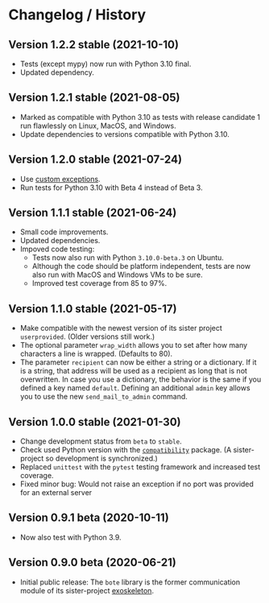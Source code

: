 # Changelog / History

## Version 1.2.2 stable (2021-10-10)

* Tests (except mypy) now run with Python 3.10 final.
* Updated dependency.

## Version 1.2.1 stable (2021-08-05)

* Marked as compatible with Python 3.10 as tests with release candidate 1 run flawlessly on Linux, MacOS, and Windows.
* Update dependencies to versions compatible with Python 3.10.

## Version 1.2.0 stable (2021-07-24)

* Use [custom exceptions](bote/err.py).
* Run tests for Python 3.10 with Beta 4 instead of Beta 3.


## Version 1.1.1 stable (2021-06-24)

* Small code improvements.
* Updated dependencies.
* Impoved code testing:
  * Tests now also run with Python `3.10.0-beta.3` on Ubuntu.
  * Although the code should be platform independent, tests are now also run with MacOS and Windows VMs to be sure.
  * Improved test coverage from 85 to 97%.


## Version 1.1.0 stable (2021-05-17)

* Make compatible with the newest version of its sister project `userprovided`. (Older versions still work.)
* The optional parameter `wrap_width` allows you to set after how many characters a line is wrapped. (Defaults to 80).
* The parameter `recipient` can now be either a string or a dictionary. If it is a string, that address will be used as a recipient as long that is not overwritten. In case you use a dictionary, the behavior is the same if you defined a key named `default`. Defining an additional `admin` key allows you to use the new `send_mail_to_admin` command.

## Version 1.0.0 stable (2021-01-30)

* Change development status from `beta` to `stable`.
* Check used Python version with the [`compatibility`](https://github.com/RuedigerVoigt/compatibility) package. (A sister-project so development is synchronized.)
* Replaced `unittest` with the `pytest` testing framework and increased test coverage.
* Fixed minor bug: Would not raise an exception if no port was provided for an external server

## Version 0.9.1 beta (2020-10-11)

* Now also test with Python 3.9.

## Version 0.9.0 beta (2020-06-21)

* Initial public release: The `bote` library is the former communication module of its sister-project [exoskeleton](https://github.com/RuedigerVoigt/exoskeleton "GitHub Repository of exoskeleton").
